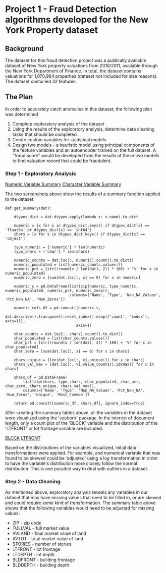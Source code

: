 # Project 1 - Fraud Detection algorithms developed for the New York Property dataset


## Background
The dataset for this fraud detection project was a publically available dataset of New York property valuations from 2010/2011, available through the New York Department of Finance. In total, the dataset contains valuations for 1,070,994 properties (dataset not included for size reasons). The dataset contained 32 features. 


## The Plan
In order to accurately catch anomalies in this dataset, the following plan was determined
1. Complete exploratory analysis of the dataset
2. Using the results of the exploratory analysis, determine data cleaning tasks that should be completed 
3. Create custom variables for statistical models 
3. Design two models - a heuristic model using principal components of the feature variables and an autoencoder trained on the full dataset. A "fraud score" would be developed from the results of these two models to find valuation record that could be fraudulent. 


### Step 1 - Exploratory Analysis 
[Numeric Variable Summary](imgs/data_summary.png)
[Character Variable Summary](imgs/data_summary2.png)

The two screenshots above show the results of a summary function applied to the dataset:
```
def get_summary(dat):

    dtypes_dict = dat.dtypes.apply(lambda x: x.name).to_dict

    numeric = [x for x in dtypes_dict.keys() if dtypes_dict[x] == 'float64' or dtypes_dict[x] == 'int64']
    chars = [x for x in dtypes_dict.keys() if dtypes_dict[x] == 'object']

    type_numeric = ['numeric'] * len(numeric)
    type_chars = ['char'] * len(chars)

    numeric_counts = dat.loc[:, numeric].count().to_dict()
    numeric_populated = list(numeric_counts.values())
    numeric_pct = [str((round(x / len(dat), 2)) * 100) + '%' for x in numeric_populated]
    numeric_zero = [sum(dat.loc[:, x] == 0) for x in numeric]

    numeric_s = pd.DataFrame(list(zip(numeric, type_numeric, numeric_populated, numeric_pct, numeric_zero)),
                             columns=['Name', 'Type', 'Non_NA_Values', 'Pct_Non_NA', 'Num_Zeros'])

    numeric_cols_df = pd.concat([numeric_s,
                                 dat.describe().transpose().reset_index().drop(['count', 'index'], axis=1)],
                                axis=1)

    char_counts = dat.loc[:, chars].count().to_dict()
    char_populated = list(char_counts.values())
    char_pct = [str((round(x / len(dat), 3)) * 100) + '%' for x in char_populated]
    char_zero = [sum(dat.loc[:, x] == 0) for x in chars]

    chars_unique = [len(dat.loc[:, x].unique()) for x in chars]
    chars_val_max = [dat.loc[:, x].value_counts().idxmax() for x in chars]

    chars_df = pd.DataFrame(
        list(zip(chars, type_chars, char_populated, char_pct, char_zero, chars_unique, chars_val_max)),
        columns=['Name', 'Type', 'Non_NA_Values', 'Pct_Non_NA', 'Num_Zeros', 'Unique', 'Most_Common'])

    return pd.concat([numeric_df, chars_df], ignore_index=True)
```

After creating the summary tables above, all the variables in the dataset were visualized using the 'seaborn' package. In the interest of document length, only a count plot of the 'BLOCK' variable and the distribution of the 'LTFRONT' or lot frontage variable are included:

[BLOCK](imgs/block_count_plot.png)
[LTFRONT](imgs/LTFRONT.png)

Based on the distributions of the variables visualized, initial data transformations were applied. For example, and numerical variable that was found to be skewed could be 'adjusted' using a log transformation in order to have the variable's distribution more closely follow the normal distribution. This is one possible way to deal with outliers in a dataset. 

### Step 2 - Data Cleaning

As mentioned above, exploratory analysis reveals any variables in our dataset that may have missing values that need to be filled in, or are skewed and could require some kind of transformation. The summary table above shows that the following variables would need to be adjusted for missing values:

* ZIP - zip code
* FULLVAL - full market value
* AVLAND - final market value of land
* AVTOT - total market value of land
* STORIES - number of stories
* LTFRONT - lot frontage
* LTDEPTH - lot depth
* BLDFRONT - building frontage
* BLDDEPTH - building depth
